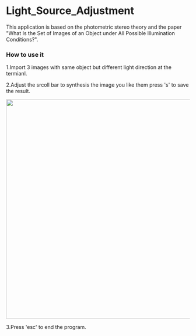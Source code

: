 # Light_Source_Adjustment
This application is based on the photometric stereo theory and the paper "What Is the Set of Images of an Object under All Possible Illumination Conditions?". 


### How to use it
1.Import 3 images with same object but different light direction at the termianl.

2.Adjust the srcoll bar to synthesis the image you like them press 's' to save the result.

<p align="center">
  <img width="920" height="600" src="https://github.com/nissekl/Light_Source_Adjustment/blob/master/Demo_Imgs/Demo_Img1.png">
</p>

3.Press 'esc' to end the program.
